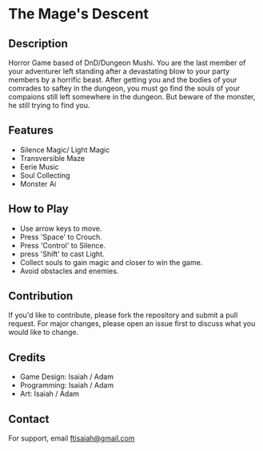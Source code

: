 # The Mage's Descent 

## Description
Horror Game based of DnD/Dungeon Mushi. 
You are the last member of your adventurer left standing after a devastating blow to your party members by a horrific beast. After getting you and the bodies of your comrades to saftey in the dungeon, you must go find the souls of your compaions still left somewhere in the dungeon. But beware of the monster, he still trying to find you. 

## Features
- Silence Magic/ Light Magic
- Transversible Maze
- Eerie Music
- Soul Collecting
- Monster Ai

## How to Play
- Use arrow keys to move.
- Press 'Space' to Crouch.
- Press 'Control' to Silence.
- press 'Shift' to cast Light.
- Collect souls to gain magic and closer to win the game.
- Avoid obstacles and enemies.

## Contribution
If you'd like to contribute, please fork the repository and submit a pull request. For major changes, please open an issue first to discuss what you would like to change.


## Credits
- Game Design: Isaiah / Adam 
- Programming: Isaiah / Adam
- Art: Isaiah / Adam

## Contact
For support, email ftisaiah@gmail.com
